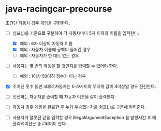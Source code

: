 # java-racingcar-precourse

초간단 자동차 경주 게임을 구현한다.
- [ ] 쉼표(,)를 기준으로 구분하여 각 자동차마다 5자 이하의 이름을 입력한다.
    - [x] 예외 : 6자 이상의 자동차 이름
    - [x] 예외 : 자동차 이름에 공백이 들어간 경우
    - [ ] 예외 : 자동차가 한 대도 없는 경우
  
- [ ] 사용자는 몇 번의 이동을 할 것인지를 입력할 수 있어야 한다.
    - [ ] 예외 : 1이상 50이하 정수가 아닌 경우
  
- [x] 주어진 횟수 동안 n대의 자동차는 0~9사이의 무작위 값이 4이상일 경우 전진한다.

- [ ] 전진하는 자동차를 출력할 때 자동차 이름을 같이 출력한다.

- [ ] 자동차 경주 게임을 완료한 후 누가 우승했는지를 쉼표(,)로 구분해 알려준다.

- [ ] 사용자가 잘못된 값을 입력할 경우 IllegalArgumentException 을 발생시킨 후 애플리케이션은 종료되어야 한다.
